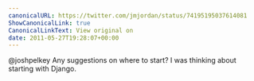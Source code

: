 ```yaml
---
canonicalURL: https://twitter.com/jmjordan/status/74195195037614081
ShowCanonicalLink: true
CanonicalLinkText: View original on
date: 2011-05-27T19:28:07+00:00
---
```

@joshpelkey Any suggestions on where to start? I was thinking about starting with Django.